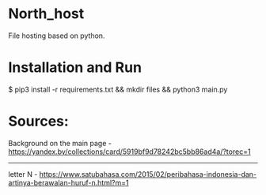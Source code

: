 # North_host
File hosting based on python.

# Installation and Run
$ pip3 install -r requirements.txt && mkdir files && python3 main.py

# Sources:
Background on the main page - https://yandex.by/collections/card/5919bf9d78242bc5bb86ad4a/?torec=1
***
letter N - https://www.satubahasa.com/2015/02/peribahasa-indonesia-dan-artinya-berawalan-huruf-n.html?m=1
